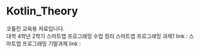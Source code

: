 # Kotlin_Theory

코틀린 교육용 자료입니다.<br>
대학 4학년 2학기 스마트앱 프로그래밍 수업 정리
스마트앱 프로그래밍 과제1 link : 
스마트앱 프로그래밍 기말과제 link :

